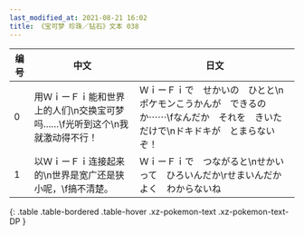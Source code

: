 ```yaml
---
last_modified_at: 2021-08-21 16:02
title: 《宝可梦 珍珠／钻石》文本 038
---
```

| 编号 | 中文 | 日文 |
| ---- | ---- | ---- |
| 0 | 用ＷｉーＦｉ能和世界上的人们\n交换宝可梦吗……\f光听到这个\n我就激动得不行！ | ＷｉーＦｉで　せかいの　ひとと\nポケモンこうかんが　できるのか⋯⋯\fなんだか　それを　きいただけで\nドキドキが　とまらないぞ！ |
| 1 | 以ＷｉーＦｉ连接起来的\n世界是宽广还是狭小呢，\f搞不清楚。 | ＷｉーＦｉで　つながると\nせかい　って　ひろいんだか\rせまいんだか　よく　わからないね |
{: .table .table-bordered .table-hover .xz-pokemon-text .xz-pokemon-text-DP }